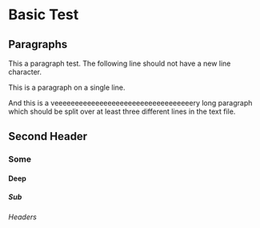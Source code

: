 # Basic Test

## Paragraphs

This a paragraph test. The following line should not have
a new line character.

This is a paragraph on a single line.

And this is a veeeeeeeeeeeeeeeeeeeeeeeeeeeeeeeeeery long
paragraph which should be split over at least three
different lines in the text file.

## Second Header

### Some

#### Deep

##### Sub

###### Headers
